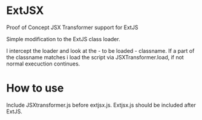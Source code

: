 ExtJSX
======

Proof of Concept JSX Transformer support for ExtJS

Simple modification to the ExtJS class loader.

I intercept the loader and look at the - to be loaded - classname. 
If a part of the classname matches i load the script via JSXTransformer.load, if not normal execuction continues.

How to use
==========

Include JSXtransformer.js before extjsx.js.
Extjsx.js should be included after ExtJS.